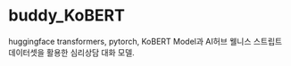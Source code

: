 # buddy_KoBERT
 huggingface transformers, pytorch, KoBERT Model과 AI허브 웰니스 스트립트 데이터셋을 활용한 심리상담 대화 모델.
